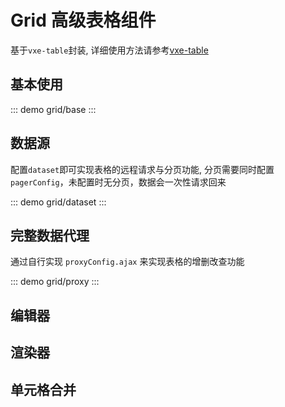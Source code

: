 # Grid 高级表格组件

基于`vxe-table`封装, 详细使用方法请参考[vxe-table](https://vxetable.cn)

## 基本使用

::: demo
grid/base
:::


## 数据源

配置`dataset`即可实现表格的远程请求与分页功能, 分页需要同时配置 `pagerConfig`，未配置时无分页，数据会一次性请求回来

::: demo
grid/dataset
:::

## 完整数据代理

<!-- `接到真实环境先设置下token  localStorage.setItem('token',token)` -->

通过自行实现 `proxyConfig.ajax` 来实现表格的增删改查功能

::: demo
grid/proxy
:::


## 编辑器


## 渲染器


## 单元格合并